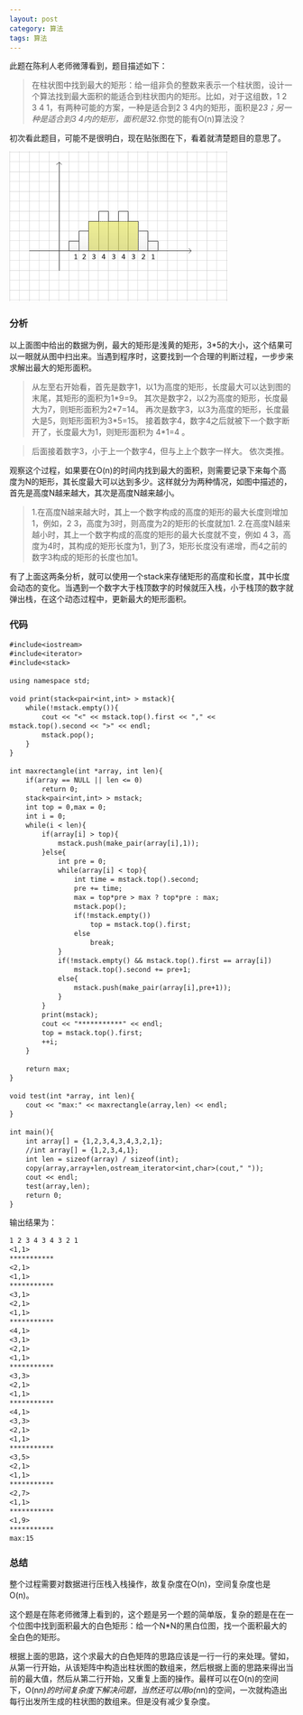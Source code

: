 ```yaml
---
layout: post
category: 算法 
tags: 算法
---
```


此题在陈利人老师微薄看到，题目描述如下：

> 在柱状图中找到最大的矩形：给一组非负的整数来表示一个柱状图，设计一个算法找到最大面积的能适合到柱状图内的矩形。比如，对于这组数，1 2 3 4 1，有两种可能的方案，一种是适合到2 3 4内的矩形，面积是2*3；另一种是适合到3 4内的矩形，面积是3*2.你觉的能有O(n)算法没？

初次看此题目，可能不是很明白，现在贴张图在下，看着就清楚题目的意思了。

![题目展示图](/assets/img/choudan_algorithm130903.png)

### 分析

以上面图中给出的数据为例，最大的矩形是浅黄的矩形，3\*5的大小，这个结果可以一眼就从图中扫出来。当遇到程序时，这要找到一个合理的判断过程，一步步来求解出最大的矩形面积。

> 从左至右开始看，首先是数字1，以1为高度的矩形，长度最大可以达到图的末尾，其矩形的面积为1\*9=9。
> 其次是数字2，以2为高度的矩形，长度最大为7，则矩形面积为2\*7=14。
> 再次是数字3，以3为高度的矩形，长度最大是5，则矩形面积为3\*5=15。
> 接着数字4，数字4之后就被下一个数字断开了，长度最大为1，则矩形面积为 4\*1=4 。

> 后面接着数字3，小于上一个数字4，但与上上个数字一样大。
> 依次类推。

观察这个过程，如果要在O(n)的时间内找到最大的面积，则需要记录下来每个高度为N的矩形，其长度最大可以达到多少。这样就分为两种情况，如图中描述的，首先是高度N越来越大，其次是高度N越来越小。

> 1.在高度N越来越大时，其上一个数字构成的高度的矩形的最大长度则增加1，例如，2 3，高度为3时，则高度为2的矩形的长度就加1.
> 2.在高度N越来越小时，其上一个数字构成的高度的矩形的最大长度就不变，例如 4 3，高度为4时，其构成的矩形长度为1，到了3，矩形长度没有递增，而4之前的数字3构成的矩形的长度也加1。

有了上面这两条分析，就可以使用一个stack来存储矩形的高度和长度，其中长度会动态的变化。当遇到一个数字大于栈顶数字的时候就压入栈，小于栈顶的数字就弹出栈，在这个动态过程中，更新最大的矩形面积。

### 代码


    #include<iostream>
    #include<iterator>
    #include<stack>

    using namespace std;

    void print(stack<pair<int,int> > mstack){
        while(!mstack.empty()){
            cout << "<" << mstack.top().first << "," << mstack.top().second << ">" << endl;
            mstack.pop();
        }
    }

    int maxrectangle(int *array, int len){
        if(array == NULL || len <= 0)
            return 0;
        stack<pair<int,int> > mstack;
        int top = 0,max = 0;
        int i = 0;
        while(i < len){
            if(array[i] > top){
                mstack.push(make_pair(array[i],1));
            }else{
                int pre = 0;
                while(array[i] < top){
                    int time = mstack.top().second;
                    pre += time;
                    max = top*pre > max ? top*pre : max;
                    mstack.pop();
                    if(!mstack.empty())
                        top = mstack.top().first;
                    else
                        break;
                }
                if(!mstack.empty() && mstack.top().first == array[i])
                    mstack.top().second += pre+1;
                else{
                    mstack.push(make_pair(array[i],pre+1));
                }
            }
            print(mstack);
            cout << "***********" << endl;
            top = mstack.top().first;
            ++i;
        }

        return max;
    }

    void test(int *array, int len){
        cout << "max:" << maxrectangle(array,len) << endl;
    }

    int main(){
        int array[] = {1,2,3,4,3,4,3,2,1};
        //int array[] = {1,2,3,4,1};
        int len = sizeof(array) / sizeof(int);
        copy(array,array+len,ostream_iterator<int,char>(cout," "));
        cout << endl;
        test(array,len);
        return 0;
    }

输出结果为：

    1 2 3 4 3 4 3 2 1 
    <1,1>
    ***********
    <2,1>
    <1,1>
    ***********
    <3,1>
    <2,1>
    <1,1>
    ***********
    <4,1>
    <3,1>
    <2,1>
    <1,1>
    ***********
    <3,3>
    <2,1>
    <1,1>
    ***********
    <4,1>
    <3,3>
    <2,1>
    <1,1>
    ***********
    <3,5>
    <2,1>
    <1,1>
    ***********
    <2,7>
    <1,1>
    ***********
    <1,9>
    ***********
    max:15


### 总结

整个过程需要对数据进行压栈入栈操作，故复杂度在O(n)，空间复杂度也是O(n)。

这个题是在陈老师微薄上看到的，这个题是另一个题的简单版，复杂的题是在在一个位图中找到面积最大的白色矩形：给一个N\*N的黑白位图，找一个面积最大的全白色的矩形。

根据上面的思路，这个求最大的白色矩阵的思路应该是一行一行的来处理。譬如，从第一行开始，从该矩阵中构造出柱状图的数组来，然后根据上面的思路来得出当前的最大值，然后从第二行开始，又重复上面的操作。最样可以在O(n)的空间下，O(n*n)的时间复杂度下解决问题，当然还可以用o(n*n)的空间，一次就构造出每行出发所生成的柱状图的数组来。但是没有减少复杂度。
